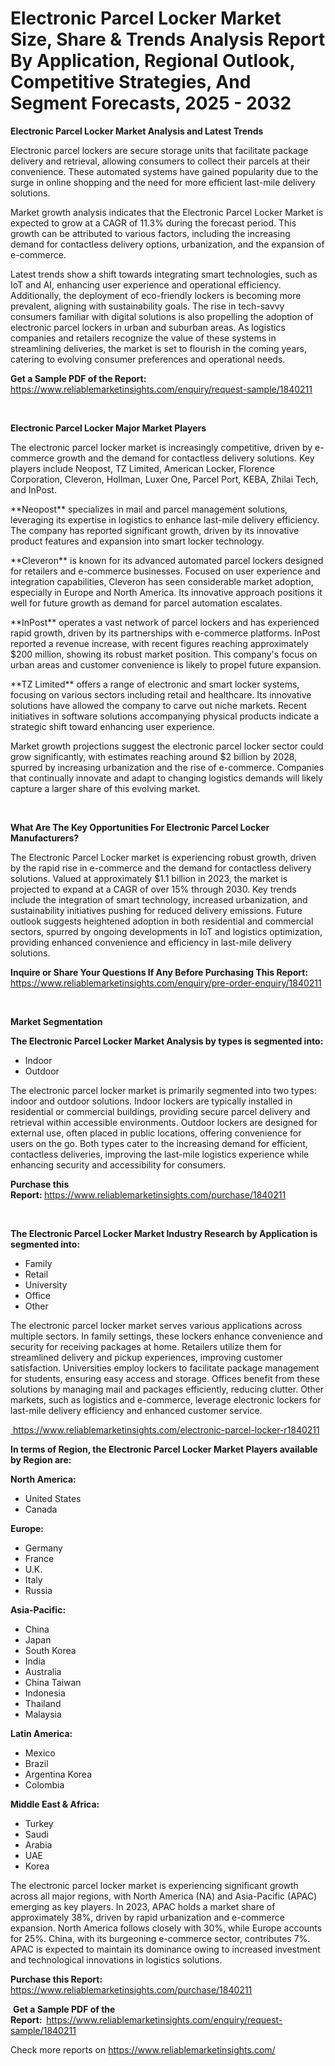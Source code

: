 <p><h1>Electronic Parcel Locker Market Size, Share & Trends Analysis Report By Application, Regional Outlook, Competitive Strategies, And Segment Forecasts, 2025 - 2032</h1></p><p><strong>Electronic Parcel Locker Market Analysis and Latest Trends</strong></p>
<p><p>Electronic parcel lockers are secure storage units that facilitate package delivery and retrieval, allowing consumers to collect their parcels at their convenience. These automated systems have gained popularity due to the surge in online shopping and the need for more efficient last-mile delivery solutions. </p><p>Market growth analysis indicates that the Electronic Parcel Locker Market is expected to grow at a CAGR of 11.3% during the forecast period. This growth can be attributed to various factors, including the increasing demand for contactless delivery options, urbanization, and the expansion of e-commerce. </p><p>Latest trends show a shift towards integrating smart technologies, such as IoT and AI, enhancing user experience and operational efficiency. Additionally, the deployment of eco-friendly lockers is becoming more prevalent, aligning with sustainability goals. The rise in tech-savvy consumers familiar with digital solutions is also propelling the adoption of electronic parcel lockers in urban and suburban areas. As logistics companies and retailers recognize the value of these systems in streamlining deliveries, the market is set to flourish in the coming years, catering to evolving consumer preferences and operational needs.</p></p>
<p><strong>Get a Sample PDF of the Report:&nbsp;</strong> <a href="https://www.reliablemarketinsights.com/enquiry/request-sample/1840211?utm_campaign=3196&utm_medium=2&utm_source=Github&utm_content=ia&utm_term=11042025&utm_id=electronic-parcel-locker">https://www.reliablemarketinsights.com/enquiry/request-sample/1840211</a></p>
<p>&nbsp;</p>
<p><strong>Electronic Parcel Locker Major Market Players</strong></p>
<p><p>The electronic parcel locker market is increasingly competitive, driven by e-commerce growth and the demand for contactless delivery solutions. Key players include Neopost, TZ Limited, American Locker, Florence Corporation, Cleveron, Hollman, Luxer One, Parcel Port, KEBA, Zhilai Tech, and InPost.</p><p>**Neopost** specializes in mail and parcel management solutions, leveraging its expertise in logistics to enhance last-mile delivery efficiency. The company has reported significant growth, driven by its innovative product features and expansion into smart locker technology.</p><p>**Cleveron** is known for its advanced automated parcel lockers designed for retailers and e-commerce businesses. Focused on user experience and integration capabilities, Cleveron has seen considerable market adoption, especially in Europe and North America. Its innovative approach positions it well for future growth as demand for parcel automation escalates.</p><p>**InPost** operates a vast network of parcel lockers and has experienced rapid growth, driven by its partnerships with e-commerce platforms. InPost reported a revenue increase, with recent figures reaching approximately $200 million, showing its robust market position. This company's focus on urban areas and customer convenience is likely to propel future expansion.</p><p>**TZ Limited** offers a range of electronic and smart locker systems, focusing on various sectors including retail and healthcare. Its innovative solutions have allowed the company to carve out niche markets. Recent initiatives in software solutions accompanying physical products indicate a strategic shift toward enhancing user experience.</p><p>Market growth projections suggest the electronic parcel locker sector could grow significantly, with estimates reaching around $2 billion by 2028, spurred by increasing urbanization and the rise of e-commerce. Companies that continually innovate and adapt to changing logistics demands will likely capture a larger share of this evolving market.</p></p>
<p>&nbsp;</p>
<p><strong>What Are The Key Opportunities For Electronic Parcel Locker Manufacturers?</strong></p>
<p><p>The Electronic Parcel Locker market is experiencing robust growth, driven by the rapid rise in e-commerce and the demand for contactless delivery solutions. Valued at approximately $1.1 billion in 2023, the market is projected to expand at a CAGR of over 15% through 2030. Key trends include the integration of smart technology, increased urbanization, and sustainability initiatives pushing for reduced delivery emissions. Future outlook suggests heightened adoption in both residential and commercial sectors, spurred by ongoing developments in IoT and logistics optimization, providing enhanced convenience and efficiency in last-mile delivery solutions.</p></p>
<p><strong>Inquire or Share Your Questions If Any Before Purchasing This Report:</strong> <a href="https://www.reliablemarketinsights.com/enquiry/pre-order-enquiry/1840211?utm_campaign=3196&utm_medium=2&utm_source=Github&utm_content=ia&utm_term=11042025&utm_id=electronic-parcel-locker">https://www.reliablemarketinsights.com/enquiry/pre-order-enquiry/1840211</a></p>
<p>&nbsp;</p>
<p><strong>Market Segmentation</strong></p>
<p><strong>The Electronic Parcel Locker Market Analysis by types is segmented into:</strong></p>
<p><ul><li>Indoor</li><li>Outdoor</li></ul></p>
<p><p>The electronic parcel locker market is primarily segmented into two types: indoor and outdoor solutions. Indoor lockers are typically installed in residential or commercial buildings, providing secure parcel delivery and retrieval within accessible environments. Outdoor lockers are designed for external use, often placed in public locations, offering convenience for users on the go. Both types cater to the increasing demand for efficient, contactless deliveries, improving the last-mile logistics experience while enhancing security and accessibility for consumers.</p></p>
<p><strong>Purchase this Report:&nbsp;</strong><a href="https://www.reliablemarketinsights.com/purchase/1840211?utm_campaign=3196&utm_medium=2&utm_source=Github&utm_content=ia&utm_term=11042025&utm_id=electronic-parcel-locker">https://www.reliablemarketinsights.com/purchase/1840211</a></p>
<p>&nbsp;</p>
<p><strong>The Electronic Parcel Locker Market Industry Research by Application is segmented into:</strong></p>
<p><ul><li>Family</li><li>Retail</li><li>University</li><li>Office</li><li>Other</li></ul></p>
<p><p>The electronic parcel locker market serves various applications across multiple sectors. In family settings, these lockers enhance convenience and security for receiving packages at home. Retailers utilize them for streamlined delivery and pickup experiences, improving customer satisfaction. Universities employ lockers to facilitate package management for students, ensuring easy access and storage. Offices benefit from these solutions by managing mail and packages efficiently, reducing clutter. Other markets, such as logistics and e-commerce, leverage electronic lockers for last-mile delivery efficiency and enhanced customer service.</p></p>
<p><a href="https://www.reliablemarketinsights.com/electronic-parcel-locker-r1840211?utm_campaign=3196&utm_medium=2&utm_source=Github&utm_content=ia&utm_term=11042025&utm_id=electronic-parcel-locker">&nbsp;https://www.reliablemarketinsights.com/electronic-parcel-locker-r1840211</a></p>
<p><strong>In terms of Region, the Electronic Parcel Locker Market Players available by Region are:</strong></p>
<p>
    <p> <strong> North America: </strong>
        <ul>
            <li>United States</li>
            <li>Canada</li>
        </ul>
        </p> 
    <p> <strong> Europe: </strong>
        <ul>
            <li>Germany</li>
            <li>France</li>
            <li>U.K.</li>
            <li>Italy</li>
            <li>Russia</li>
        </ul>
        </p> 
    <p> <strong> Asia-Pacific: </strong>
        <ul>
            <li>China</li>
            <li>Japan</li>
            <li>South Korea</li>
            <li>India</li>
            <li>Australia</li>
            <li>China Taiwan</li>
            <li>Indonesia</li>
            <li>Thailand</li>
            <li>Malaysia</li>
        </ul>
        </p> 
    <p> <strong> Latin America: </strong>
        <ul>
            <li>Mexico</li>
            <li>Brazil</li>
            <li>Argentina Korea</li>
            <li>Colombia</li>
        </ul>
        </p> 
    <p> <strong> Middle East & Africa: </strong>
        <ul>
            <li>Turkey</li>
            <li>Saudi</li>
            <li>Arabia</li>
            <li>UAE</li>
            <li>Korea</li>
        </ul>
    </p>
    </p>
<p><p>The electronic parcel locker market is experiencing significant growth across all major regions, with North America (NA) and Asia-Pacific (APAC) emerging as key players. In 2023, APAC holds a market share of approximately 38%, driven by rapid urbanization and e-commerce expansion. North America follows closely with 30%, while Europe accounts for 25%. China, with its burgeoning e-commerce sector, contributes 7%. APAC is expected to maintain its dominance owing to increased investment and technological innovations in logistics solutions.</p></p>
<p><strong>Purchase this Report: </strong><a href="https://www.reliablemarketinsights.com/purchase/1840211?utm_campaign=3196&utm_medium=2&utm_source=Github&utm_content=ia&utm_term=11042025&utm_id=electronic-parcel-locker">https://www.reliablemarketinsights.com/purchase/1840211</a></p>
<p>&nbsp;<strong>Get a Sample PDF of the Report:&nbsp;&nbsp;</strong><a href="https://www.reliablemarketinsights.com/enquiry/request-sample/1840211?utm_campaign=3196&utm_medium=2&utm_source=Github&utm_content=ia&utm_term=11042025&utm_id=electronic-parcel-locker">https://www.reliablemarketinsights.com/enquiry/request-sample/1840211</a></p>
<p><strong></strong></p>
<p>Check more reports on <a href="https://www.reliablemarketinsights.com/?utm_campaign=3196&utm_medium=2&utm_source=Github&utm_content=ia&utm_term=11042025&utm_id=electronic-parcel-locker">https://www.reliablemarketinsights.com/</a></p>